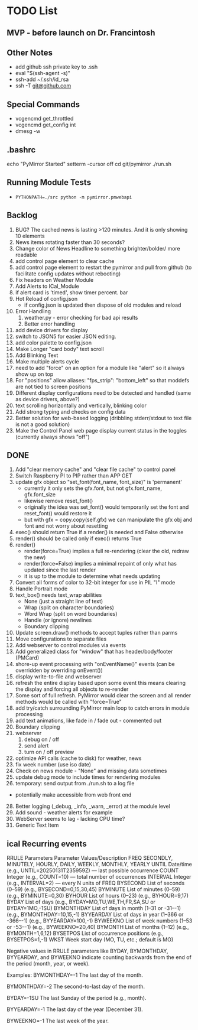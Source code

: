 # TODO List

## MVP - before launch on Dr. Francintosh

## Other Notes

- add github ssh private key to .ssh
- eval "$(ssh-agent -s)"
- ssh-add ~/.ssh/id_rsa
- ssh -T git@github.com

## Special Commands
- vcgencmd get_throttled
- vcgencmd get_config int
- dmesg -w

## .bashrc
echo "PyMirror Started"
setterm -cursor off 
cd git/pymirror
./run.sh

## Running Module Tests

- `PYTHONPATH=./src python -m pymirror.pmwebapi`

## Backlog

1. BUG? The cached news is lasting >120 minutes. And it is only showing 10 elements
1. News items rotating faster than 30 seconds?
1. Change color of News Headline to something brighter/bolder/ more readable
1. add control page element to clear cache
1. add control page element to restart the pymirror and pull from github (to facilitate config updates without rebooting)
1. Fix headers on Weather Module
1. Add Alerts to ICal_Module
8. if alert card is 'timed', show timer percent. bar
6. Hot Reload of config.json
    - if config.json is updated then dispose of old modules and reload
1. Error Handling
    1. weather.py - error checking for bad api results
    1. Better error handling
17. add device drivers for display
18. switch to JSON5 for easier JSON editing.
19. add color palette to config.json
20. Make Longer "card body" text scroll
21. Add Blinking Text
22. Make multiple alerts cycle
23. need to add "force" on an option for a module like "alert" so it always show up on top
24. For "positions" allow aliases: "fps_strip": "bottom_left" so that moddefs are not tied to screen positions
25. Different display configurations need to be detected and handled (same as device drivers, above?)
26. text scrolling horizontally and vertically, blinking color
27. Add strong typing and checks on config data
30. Better solution for web-based logging (dribbling stderr/stdout to text file is not a good solution)
31. Make the Control Panel web page display current status in the toggles (currently always shows "off")

## DONE

1. Add "clear memory cache" and "clear file cache" to control panel
1. Switch Raspberry PI to PIP rather than APP GET
1. update gfx object so "set_font(font_name, font_size)" is 'permanent'
    - currently it only sets the gfx.font, but not gfx.font_name, gfx.font_size
    - likewise remove reset_font()
    - originally the idea was set_font() would temporarily set the font and reset_font() would restore it
    - but with gfx = copy.copy(self.gfx) we can manipulate the gfx obj and font and not worry about resetting
3. exec() should return True if a render() is needed and False otherwise
4. render() should be called only if exec() returns True
5. render()
    - render(force=True) implies a full re-rendering (clear the old, redraw the new)
    - render(force=False) implies a minimal repaint of only what has updated since the last render
    - it is up to the module to determine what needs updating
8. Convert all forms of color to 32-bit integer for use in PIL "I" mode
9. Handle Portrait mode
11. text_box() needs text_wrap abilities
    - None (just a straight line of text)
    - Wrap (split on character boundaries)
    - Word Wrap (split on word boundaries)
    - Handle (or ignore) newlines
    - Boundary clipping
13. Update screen.draw() methods to accept tuples rather than parms
14. Move configurations to separate files
15. Add webserver to control modules via events
14. Add generalized class for "window" that has header/body/footer (PMCard)
16. shore-up event processing with "onEventName()" events (can be overridden by overriding onEvent())
17.  display write-to-file and webserver
2. refresh the entire display based upon some event
     this means clearing the display and forcing all objects to re-render
7. Some sort of full refresh. PyMirror would clear the screen and all render methods would be called with "force=True"
1. add try/catch surrounding PyMirror main loop to catch errors in module processing
20. add text animations, like fade in / fade out - commented out
12. Boundary clipping
2. webserver
    1. debug on / off
    2. send alert
    3. turn on / off preview
10. optimize API calls (cache to disk) for weather, news
1. fix week number (use iso date)
7. Check on news module - "None" and missing data sometimes
7. update debug mode to include times for rendering modules
8. temporary: send output from ./run.sh to a log file 
- potentially make accessible from web front end
28. Better logging (_debug, _info, _warn, _error) at the module level
29. Add sound - weather alerts for example
6. WebServer seems to lag - lacking CPU time?
7. Generic Text Item

## ical Recurring events

RRULE Parameters
Parameter	Values/Description
FREQ	SECONDLY, MINUTELY, HOURLY, DAILY, WEEKLY, MONTHLY, YEARLY
UNTIL	Date/time (e.g., UNTIL=20250131T235959Z) — last possible occurrence
COUNT	Integer (e.g., COUNT=10) — total number of occurrences
INTERVAL	Integer (e.g., INTERVAL=2) — every N units of FREQ
BYSECOND	List of seconds (0–59) (e.g., BYSECOND=0,15,30,45)
BYMINUTE	List of minutes (0–59) (e.g., BYMINUTE=0,30)
BYHOUR	List of hours (0–23) (e.g., BYHOUR=9,17)
BYDAY	List of days (e.g., BYDAY=MO,TU,WE,TH,FR,SA,SU or BYDAY=1MO,-1SU)
BYMONTHDAY	List of days in month (1–31 or -31–-1) (e.g., BYMONTHDAY=10,15,-1)
BYYEARDAY	List of days in year (1–366 or -366–-1) (e.g., BYYEARDAY=100,-1)
BYWEEKNO	List of week numbers (1–53 or -53–-1) (e.g., BYWEEKNO=20,40)
BYMONTH	List of months (1–12) (e.g., BYMONTH=1,6,12)
BYSETPOS	List of occurrence positions (e.g., BYSETPOS=1,-1)
WKST	Week start day (MO, TU, etc.; default is MO)

Negative values in RRULE parameters like BYDAY, BYMONTHDAY, BYYEARDAY, and BYWEEKNO indicate counting backwards from the end of the period (month, year, or week).

Examples:
BYMONTHDAY=-1
The last day of the month.

BYMONTHDAY=-2
The second-to-last day of the month.

BYDAY=-1SU
The last Sunday of the period (e.g., month).

BYYEARDAY=-1
The last day of the year (December 31).

BYWEEKNO=-1
The last week of the year.

